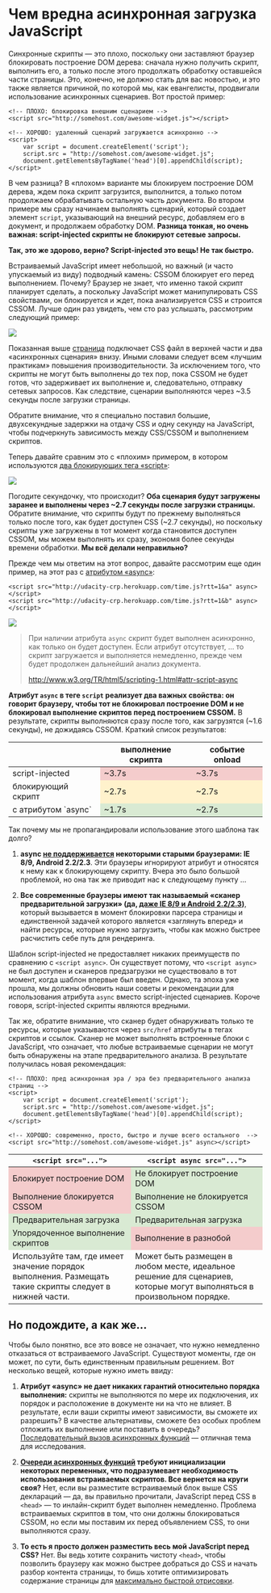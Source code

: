 # Чем вредна асинхронная загрузка JavaScript

Синхронные скрипты — это плохо, поскольку они заставляют браузер блокировать 
построение DOM дерева: сначала нужно получить скрипт, выполнить его, а только 
после этого продолжать обработку оставшейся части страницы. Это, конечно, не 
должно стать для вас новостью, и это также является причиной, по которой мы, 
как евангелисты, продвигали использование асинхронных сценариев. Вот простой 
пример:

    <!-- ПЛОХО: блокировка внешним сценарием -->
    <script src="http://somehost.com/awesome-widget.js"></script>
    
    <!-- ХОРОШО: удаленный сценарий загружается асинхронно -->
    <script>
        var script = document.createElement('script');
        script.src = "http://somehost.com/awesome-widget.js";
        document.getElementsByTagName('head')[0].appendChild(script);
    </script>

В чем разница? В «плохом» варианте мы блокируем построение DOM дерева, ждем 
пока скрипт загрузится, выполнится, а только потом продолжаем обрабатывать 
остальную часть документа. Во втором примере мы сразу начинаем выполнять 
сценарий, который создает элемент `script`, указывающий на внешний ресурс, 
добавляем его в документ, и продолжаем обработку DOM. **Разница тонкая, но 
очень важная: script-injected скрипты не блокируют сетевые запросы.**

**Так, это же здорово, верно? Script-injected это вещь! Не так быстро.**

Встраиваемый JavaScript имеет небольшой, но важный (и часто упускаемый из виду) 
подводный камень: CSSOM блокирует его перед выполнением. Почему? Браузер не 
знает, что именно такой скрипт планирует сделать, а поскольку JavaScript может 
манипулировать CSS свойствами, он блокируется и ждет, пока анализируется CSS и 
строится CSSOM. Лучше один раз увидеть, чем сто раз услышать, рассмотрим 
следующий пример:

![][1]

Показанная выше [страница][2] подключает CSS файл в верхней части и два 
«асинхронных сценария» внизу. Иными словами следует всем «лучшим практикам» 
повышения производительности. За исключением того, что скрипты не могут быть 
выполнены до тех пор, пока CSSOM не будет готов, что задерживает их выполнение 
и, следовательно, отправку сетевых запросов. Как следствие, сценарии 
выполняются через ~3.5 секунды после загрузки страницы.

Обратите внимание, что я специально поставил большие, двухсекундные задержки на
отдачу CSS и одну секунду на JavaScript, чтобы подчеркнуть зависимость 
между CSS/CSSOM и выполнением скриптов.

Теперь давайте сравним это с «плохим» примером, в котором используются 
[два блокирующих тега «script»][3]:

![][4]

Погодите секундочку, что происходит? **Оба сценария будут загружены заранее и 
выполнены через ~2.7 секунды после загрузки страницы.** Обратите внимание, 
что скрипты будут по прежнему выполняться только после того, как будет доступен 
CSS (~2.7 секунды), но поскольку скрипты уже загружены в тот момент когда 
становится доступен CSSOM, мы можем выполнять их сразу, экономя более секунды 
времени обработки. **Мы всё делали неправильно?**

Прежде чем мы ответим на этот вопрос, давайте рассмотрим еще один пример, на 
этот раз с [атрибутом «async»][5]:

    <script src="http://udacity-crp.herokuapp.com/time.js?rtt=1&a" async></script>
    <script src="http://udacity-crp.herokuapp.com/time.js?rtt=1&b" async></script>

![][6]

> При наличии атрибута `async` скрипт будет выполнен асинхронно, как только 
> он будет доступен. Если атрибут отсутствует, … то скрипт загружается и 
> выполняется немедленно, прежде чем будет продолжен дальнейший анализ 
> документа.
> 
> http://www.w3.org/TR/html5/scripting-1.html#attr-script-async

**Атрибут `async` в теге `script` реализует два важных свойства: он говорит 
браузеру, чтобы тот не блокировал построение DOM и не блокировал выполнение 
скриптов перед построением CSSOM.** В результате, скрипты выполняются сразу 
после того, как загрузятся (~1.6 секунды), не дожидаясь CSSOM. Краткий список 
результатов:

<table>
    <thead>
        <tr>
            <th></th>
            <th>выполнение скрипта</th>
            <th>событие onload</th>
        </tr>
    </thead>
    <tbody>
        <tr>
            <td>script-injected</td>
            <td style="background-color: #f4cccc;">~3.7s</td>
            <td style="background-color: #f4cccc;">~3.7s</td>
        </tr>
        <tr>
            <td>блокирующий скрипт</td>
            <td style="background-color: #fff2cc;">~2.7s</td>
            <td style="background-color: #fff2cc;">~2.7s</td>
        </tr>
        <tr>
            <td>с атрибутом `async`</td>
            <td style="background-color: #d9ead3;">~1.7s</td>
            <td style="background-color: #d9ead3;">~2.7s</td>
        </tr>
    </tbody>
</table>

Так почему мы не пропагандировали использование этого шаблона так долго?

1.  **async [не поддерживается][7] некоторыми старыми браузерами: IE 8/9, 
    Android 2.2/2.3**. Эти браузеры игнорируют атрибут и относятся к нему как
    к блокирующему скрипту. Вчера это было большой проблемой, но она так же 
    приводит нас к следующему пункту …

2.  **Все современные браузеры имеют так называемый «сканер предварительной 
    загрузки» (да, [даже IE 8/9 и Android 2.2/2.3][8])**, который вызывается 
    в момент блокировки парсера страницы и единственной задачей которого 
    является «заглянуть вперед» и найти ресурсы, которые нужно загрузить, 
    чтобы как можно быстрее расчистить себе путь для рендеринга.

Шаблон script-injected не предоставляет никаких преимуществ по сравнению 
с `<script async>`. Он существует потому, что `<script async>` не был доступен 
и сканеров предзагрузки не существовало в тот момент, когда шаблон впервые был 
введен. Однако, та эпоха уже прошла, мы должны обновить наши советы и 
рекомендации для использования атрибута `async` вместо script-injected 
сценариев. Короче говоря, script-injected скрипты являются вредными.

Так же, обратите внимание, что сканер будет обнаруживать только те ресурсы, 
которые указываются через `src/href` атрибуты в тегах скриптов и ссылок. 
Сканер не может выполнять встроенные блоки с JavaScript, что означает, что 
любые встраиваемые сценарии не могут быть обнаружены на этапе предварительного 
анализа. В результате получилась новая рекомендация:

    <!-- ПЛОХО: пред асинхронная эра / эра без предварительного анализа страниц -->
    <script>
        var script = document.createElement('script');
        script.src = "http://somehost.com/awesome-widget.js";
        document.getElementsByTagName('head')[0].appendChild(script);
    </script>

    <!-- ХОРОШО: современно, просто, быстро и лучше всего остального  -->
    <script src="http://somehost.com/awesome-widget.js" async></script>

<table>
    <thead>
        <tr>
            <th><code>&lt;script src="..."&gt;</code></th>
            <th><code>&lt;script async src="..."&gt;</code></th>
        </tr>
    </thead>
    <tbody>
    <tr>
        <td style="background-color:#f4cccc;">Блокирует построение DOM</td>
        <td style="background-color:#d9ead3;">Не блокирует построение DOM</td>
    </tr>
    <tr>
        <td style="background-color:#f4cccc;">Выполнение блокируется CSSOM</td>
        <td style="background-color:#d9ead3;">Выполнение не блокируется 
        CSSOM</td>
    </tr>
    <tr>
        <td style="background-color:#d9ead3;">Предварительная загрузка</td>
        <td style="background-color:#d9ead3;">Предварительная загрузка</td>
    </tr>
    <tr>
        <td style="background-color:#d9ead3;">Упорядоченное выполнение 
        скриптов</td>
        <td style="background-color:#f4cccc;">Выполнение в разнобой</td>
    </tr>
    <tr>
        <td>Используйте там, где имеет значение порядок выполнения. Размещать 
        такие скрипты следует в нижней части.</td>
        <td>Может быть размещен в любом месте, идеальное решение для сценариев, 
        которые могут выполняться в произвольном порядке.</td>
    </tr>
    </tbody>
</table>

## Но подождите, а как же…

Чтобы было понятно, все это вовсе не означает, что нужно немедленно отказаться 
от встраиваемого JavaScript. Существуют моменты, где он может, по сути, быть
единственным правильным решением. Вот несколько вещей, которые нужно иметь 
ввиду:

1.  **Атрибут «async» не дает никаких гарантий относительно порядка 
    выполнения:** скрипты не выполняются по мере их подключения, их порядок и 
    расположение в документе ни на что не влияет. В результате, если ваши 
    скрипты имеют зависимости, вы сможете их разрешить? В качестве
    альтернативы, сможете без особых проблем отложить их выполнение или 
    поставить в очередь? [Последовательный вызов асинхронных функций][9] — 
    отличная тема для исследования.

2.  **[Очереди асинхронных функций][9] требуют инициализации некоторых
    переменных, что подразумевает необходимость использования встраиваемых
    скриптов. Все вернется на круги своя?** Нет, если вы разместите
    встраиваемый блок выше CSS деклараций — да, вы правильно прочитали, 
    JavaScript перед CSS в `<head>` — то инлайн-скрипт будет выполнен 
    немедленно. Проблема встраиваемых скриптов в том, что они должны 
    блокироваться CSSOM, но если мы поставим их перед объявлением CSS, то они
    выполняются сразу.

3.  **То есть я просто должен разместить весь мой JavaScript перед CSS?** Нет.
    Вы ведь хотите сохранить чистоту `<head>`, чтобы позволить браузеру как
    можно быстрее добраться до CSS и начать разбор контента страницы, то бишь
    хотите оптимизировать содержание страницы для 
    [максимально быстрой отрисовки][10].

 [1]: img/xasync-injected.png
 [2]: http://jsbin.com/qefefiyi/9/quiet
 [3]: http://jsbin.com/qefefiyi/8/quiet
 [4]: img/xasync-blocking.png
 [5]: http://jsbin.com/qefefiyi/7/quiet
 [6]: img/xasync-async.png
 [7]: http://caniuse.com/#search=async
 [8]: http://andydavies.me/blog/2013/10/22/how-the-browser-pre-loader-makes-pages-load-faster/
 [9]: http://stackoverflow.com/questions/6963779/whats-the-name-of-googla-analytics-async-design-pattern-and-where-is-it-used
 [10]: https://developers.google.com/speed/docs/insights/mobile
